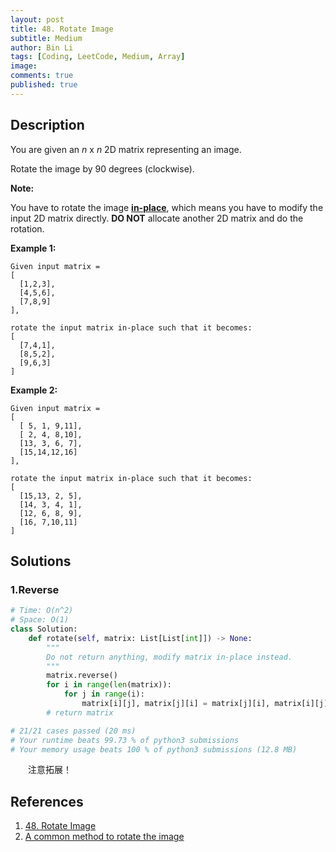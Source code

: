 ```yaml
---
layout: post
title: 48. Rotate Image
subtitle: Medium
author: Bin Li
tags: [Coding, LeetCode, Medium, Array]
image: 
comments: true
published: true
---
```


## Description

You are given an *n* x *n* 2D matrix representing an image.

Rotate the image by 90 degrees (clockwise).

**Note:**

You have to rotate the image [**in-place**](https://en.wikipedia.org/wiki/In-place_algorithm), which means you have to modify the input 2D matrix directly. **DO NOT** allocate another 2D matrix and do the rotation.

**Example 1:**

```
Given input matrix = 
[
  [1,2,3],
  [4,5,6],
  [7,8,9]
],

rotate the input matrix in-place such that it becomes:
[
  [7,4,1],
  [8,5,2],
  [9,6,3]
]
```

**Example 2:**

```
Given input matrix =
[
  [ 5, 1, 9,11],
  [ 2, 4, 8,10],
  [13, 3, 6, 7],
  [15,14,12,16]
], 

rotate the input matrix in-place such that it becomes:
[
  [15,13, 2, 5],
  [14, 3, 4, 1],
  [12, 6, 8, 9],
  [16, 7,10,11]
]
```

## Solutions
### 1.Reverse

```python
# Time: O(n^2)
# Space: O(1)
class Solution:
    def rotate(self, matrix: List[List[int]]) -> None:
        """
        Do not return anything, modify matrix in-place instead.
        """
        matrix.reverse()
        for i in range(len(matrix)):
            for j in range(i):
                matrix[i][j], matrix[j][i] = matrix[j][i], matrix[i][j]
        # return matrix

# 21/21 cases passed (20 ms)
# Your runtime beats 99.73 % of python3 submissions
# Your memory usage beats 100 % of python3 submissions (12.8 MB)
```

　　注意拓展！

## References
1. [48. Rotate Image](https://leetcode.com/problems/rotate-image/)
2. [A common method to rotate the image](https://leetcode.com/problems/rotate-image/discuss/18872/A-common-method-to-rotate-the-image)